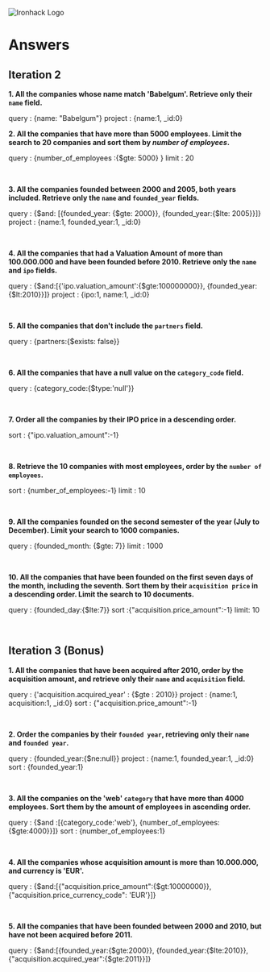 ![Ironhack Logo](https://i.imgur.com/1QgrNNw.png)

# Answers

## Iteration 2

**1. All the companies whose name match 'Babelgum'. Retrieve only their `name` field.**

query : {name: "Babelgum"}
project : {name:1, \_id:0}
<br>

**2. All the companies that have more than 5000 employees. Limit the search to 20 companies and sort them by _number of employees_.**

query : {number_of_employees :{$gte: 5000} }
limit : 20

<br>

**3. All the companies founded between 2000 and 2005, both years included. Retrieve only the `name` and `founded_year` fields.**

query : {$and: [{founded_year: {$gte: 2000}}, {founded_year:{$lte: 2005}}]}
project : {name:1, founded_year:1, \_id:0}

<br>

**4. All the companies that had a Valuation Amount of more than 100.000.000 and have been founded before 2010. Retrieve only the `name` and `ipo` fields.**

query : {$and:[{'ipo.valuation_amount':{$gte:100000000}}, {founded_year:{$lt:2010}}]}
project : {ipo:1, name:1, \_id:0}

<br>

**5. All the companies that don't include the `partners` field.**

query : {partners:{$exists: false}}

<br>

**6. All the companies that have a null value on the `category_code` field.**

query : {category_code:{$type:'null'}}

<br>

**7. Order all the companies by their IPO price in a descending order.**

sort : {"ipo.valuation_amount":-1}

<br>

**8. Retrieve the 10 companies with most employees, order by the `number of employees`.**

sort : {number_of_employees:-1}
limit : 10

<br>

**9. All the companies founded on the second semester of the year (July to December). Limit your search to 1000 companies.**

query : {founded_month: {$gte: 7}}
limit : 1000

<br>

**10. All the companies that have been founded on the first seven days of the month, including the seventh. Sort them by their `acquisition price` in a descending order. Limit the search to 10 documents.**

query : {founded_day:{$lte:7}}
sort :{"acquisition.price_amount":-1}
limit: 10

<br>

## Iteration 3 (Bonus)

**1. All the companies that have been acquired after 2010, order by the acquisition amount, and retrieve only their `name` and `acquisition` field.**

query : {'acquisition.acquired_year' : {$gte : 2010}}
project : {name:1, acquisition:1, \_id:0}
sort : {"acquisition.price_amount":-1}

<br>

**2. Order the companies by their `founded year`, retrieving only their `name` and `founded year`.**

query : {founded_year:{$ne:null}}
project : {name:1, founded_year:1, \_id:0}
sort : {founded_year:1}

<br>

**3. All the companies on the 'web' `category` that have more than 4000 employees. Sort them by the amount of employees in ascending order.**

query : {$and :[{category_code:'web'}, {number_of_employees:{$gte:4000}}]}
sort : {number_of_employees:1}

<br>

**4. All the companies whose acquisition amount is more than 10.000.000, and currency is 'EUR'.**

query : {$and:[{"acquisition.price_amount":{$gt:10000000}}, {"acquisition.price_currency_code": 'EUR'}]}

<br>

**5. All the companies that have been founded between 2000 and 2010, but have not been acquired before 2011.**

query : {$and:[{founded_year:{$gte:2000}}, {founded_year:{$lte:2010}}, {"acquisition.acquired_year":{$gte:2011}}]}

<br>
